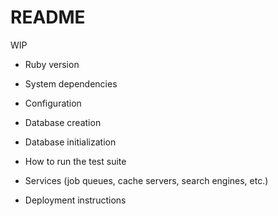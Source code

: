 # README
WIP

* Ruby version

* System dependencies

* Configuration

* Database creation

* Database initialization

* How to run the test suite

* Services (job queues, cache servers, search engines, etc.)

* Deployment instructions
